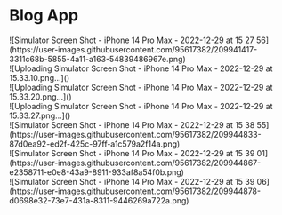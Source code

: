 <h1>Blog App</h1>
![Simulator Screen Shot - iPhone 14 Pro Max - 2022-12-29 at 15 27 56](https://user-images.githubusercontent.com/95617382/209941417-3311c68b-5855-4a11-a163-54839486967e.png)
<br>
![Uploading Simulator Screen Shot - iPhone 14 Pro Max - 2022-12-29 at 15.33.10.png…]()
<br>
![Uploading Simulator Screen Shot - iPhone 14 Pro Max - 2022-12-29 at 15.33.20.png…]()
<br>
![Uploading Simulator Screen Shot - iPhone 14 Pro Max - 2022-12-29 at 15.33.27.png…]()
<br>
![Simulator Screen Shot - iPhone 14 Pro Max - 2022-12-29 at 15 38 55](https://user-images.githubusercontent.com/95617382/209944833-87d0ea92-ed2f-425c-97ff-a1c579a2f14a.png)
<br>
![Simulator Screen Shot - iPhone 14 Pro Max - 2022-12-29 at 15 39 01](https://user-images.githubusercontent.com/95617382/209944867-e2358711-e0e8-43a9-8911-933af8a54f0b.png)
<br>
![Simulator Screen Shot - iPhone 14 Pro Max - 2022-12-29 at 15 39 06](https://user-images.githubusercontent.com/95617382/209944878-d0698e32-73e7-431a-8311-9446269a722a.png)
<br>
